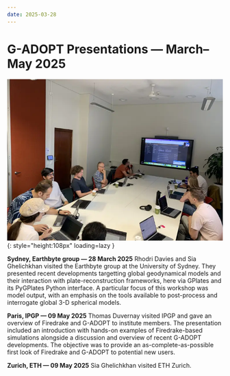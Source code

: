 ```yaml
---
date: 2025-03-28
---
```


# G-ADOPT Presentations — March–May 2025

![2025 Sydney](../../../images/events/2025_sydney.webp "2025 Sydney"){: style="height:108px" loading=lazy }

**Sydney, Earthbyte group — 28 March 2025**
Rhodri Davies and Sia Ghelichkhan visited the Earthbyte group at the University of
Sydney. They presented recent developments targetting global geodynamical models and
their interaction with plate-reconstruction frameworks, here via GPlates and its
PyGPlates Python interface. A particular focus of this workshop was model output, with
an emphasis on the tools available to post-process and interrogate global 3-D spherical
models.

**Paris, IPGP — 09 May 2025**
Thomas Duvernay visited IPGP and gave an overview of Firedrake and G-ADOPT to institute
members. The presentation included an introduction with hands-on examples of
Firedrake-based simulations alongside a discussion and overview of recent G-ADOPT
developments. The objective was to provide an as-complete-as-possible first look of
Firedrake and G-ADOPT to potential new users.

**Zurich, ETH — 09 May 2025**
Sia Ghelichkhan visited ETH Zurich.